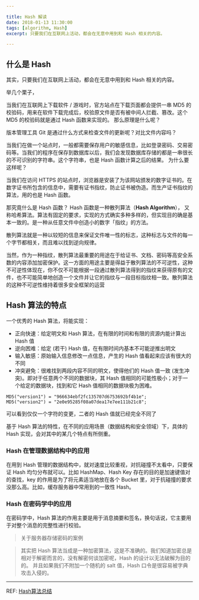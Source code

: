 ```yaml
---

title: Hash 解读
date: 2018-01-13 11:30:00
tags: [algorithm, Hash]
excerpt: 只要我们在互联网上活动，都会在无意中用到和 Hash 相关的内容。

---
```


## 什么是 Hash

其实，只要我们在互联网上活动，都会在无意中用到和 Hash 相关的内容。

举几个栗子，

当我们在互联网上下载软件 / 游戏时，官方站点在下载页面都会提供一串 MD5 的校验码，用来在软件下载完成后，校验原文件是否有被中间人拦截、篡改。这个 MD5 的校验码就是通过 Hash 函数来实现的。 
那么原理是什么呢？

版本管理工具 Git 是通过什么方式来检查文件的更新呢？对比文件内容吗？

当我们在做一个站点时，一般都需要保存用户的敏感信息，比如登录密码、交易密码等。当我们的程序在保存到数据库以后，我们会发现数据库存储的都是一串很长的不可识别的字符串。这个字符串，也是 Hash 函数计算之后的结果。
为什么要这样呢？

<!-- more -->

当我们在访问 HTTPS 的站点时，浏览器是安装了为该网站颁发的数字证书的。在数字证书所包含的信息中，需要有证书指纹，防止证书被伪造。而生产证书指纹的算法，用的也是 Hash 函数。

那究竟什么是 Hash 函数？
Hash 函数是一种散列算法（**Hash Algorithm**）， 又称哈希算法。算法有固定的要求，实现的方式确实多种多样的，但实现目的确是基本一致的。是一种从任意文件中创造小的数字「指纹」的方法。

散列算法就是一种以较短的信息来保证文件唯一性的标志，这种标志与文件的每一个字节都相关，而且难以找到逆向规律。

当然，作为一种指纹，散列算法最重要的用途在于给证书、文档、密码等高安全系数的内容添加加密保护。这一方面的用途主要是得益于散列算法的不可逆性，这种不可逆性体现在，你不仅不可能根据一段通过散列算法得到的指纹来获得原有的文件，也不可能简单地创造一个文件并让它的指纹与一段目标指纹相一致。散列算法的这种不可逆性维持着很多安全框架的运营

## Hash 算法的特点

一个优秀的 Hash 算法，将能实现：
- 正向快速：给定明文和 Hash 算法，在有限的时间和有限的资源内能计算出 Hash 值
- 逆向困难：给定 (若干) Hash 值，在有限时间内基本不可能逆推出明文
- 输入敏感：原始输入信息修改一点信息，产生的 Hash 值看起来应该有很大的不同
- 冲突避免：很难找到两段内容不同的明文，使得他们的 Hash 值一致 (发生冲突)。即对于任意两个不同的数据块，其 Hash 值相同的可能性极小；对于一个给定的数据块，找到和它 Hash 值相同的数据块极为困难。

```
MD5("version1") = "966634ebf2fc135707d6753692bf4b1e";
MD5("version2") = "2e0e95285f08a07dea17e7ee111b21c8";
```

可以看到仅仅一个字符的变更，二者的 Hash 值就已经完全不同了

基于 Hash 算法的特性，在不同的应用场景（数据结构和安全领域）下，具体的 Hash 实现，会对其中的某几个特点有所侧重。

### Hash 在管理数据结构中的应用

在用到 Hash 管理的数据结构中，就对速度比较重视，对抗碰撞不太看中，只要保证 Hash 均匀分布就可以。比如 HashMap、Hash Key 存在的目的是加速键值对的查找，key 的作用是为了将元素适当地放在各个 Bucket 里，对于抗碰撞的要求没那么高。比如，缓存服务器中常用到的一致性 Hash。

### Hash 在密码学中的应用

在密码学中，Hash 算法的作用主要是用于消息摘要和签名，换句话说，它主要用于对整个消息的完整性进行校验。
> 关于服务器存储密码的案例

> 其实把 Hash 算法当成是一种加密算法，这是不准确的。我们知道加密总是相对于解密而言的，没有解密何谈加密呢，Hash 的设计以无法破解为目的的。
> 并且如果我们不附加一个随机的 salt 值，Hash 口令是很容易被字典攻击入侵的。

---


REF: [Hash算法总结](https://www.jianshu.com/p/bf1d7eee28d0)
